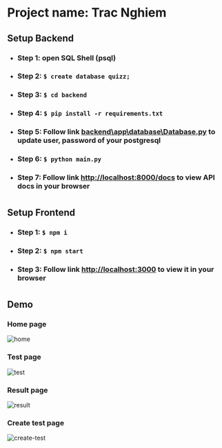 # Project name: Trac Nghiem

## Setup Backend
* ### Step 1: open SQL Shell (psql)
* ### Step 2: `$ create database quizz;`
* ### Step 3: `$ cd backend`
* ### Step 4: `$ pip install -r requirements.txt`
* ### Step 5: Follow link [backend\app\database\Database.py](backend\app\database\Database.py) to update user, password of your postgresql 
* ### Step 6: `$ python main.py`
* ### Step 7: Follow link [http://localhost:8000/docs](http://localhost:8000/docs) to view API docs in your browser
#
## Setup Frontend
* ### Step 1: `$ npm i`
* ### Step 2: `$ npm start`
* ### Step 3: Follow link [http://localhost:3000](http://localhost:3000) to view it in your browser

#
## Demo
### Home page
![home](./demo/collections.jpeg)
### Test page
![test](./demo/test.jpeg)
### Result page
![result](./demo/result.jpeg)
### Create test page
![create-test](./demo/create-test.jpeg)

